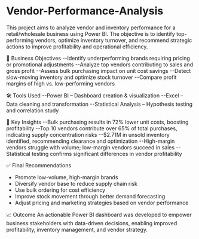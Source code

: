 # Vendor-Performance-Analysis
This project aims to analyze vendor and inventory performance for a retail/wholesale business using Power BI. The objective is to identify top-performing vendors, optimize inventory turnover, and recommend strategic actions to improve profitability and operational efficiency.

🎯 Business Objectives
--Identify underperforming brands requiring pricing or promotional adjustments
--Analyze top vendors contributing to sales and gross profit
--Assess bulk purchasing impact on unit cost savings
--Detect slow-moving inventory and optimize stock turnover
--Compare profit margins of high vs. low-performing vendors

🛠️ Tools Used
--Power BI – Dashboard creation & visualization
--Excel – Data cleaning and transformation
--Statistical Analysis – Hypothesis testing and correlation study

📌 Key Insights
--Bulk purchasing results in 72% lower unit costs, boosting profitability
--Top 10 vendors contribute over 65% of total purchases, indicating supply concentration risks
--$2.71M in unsold inventory identified, recommending clearance and optimization
--High-margin vendors struggle with volume; low-margin vendors succeed in sales
--Statistical testing confirms significant differences in vendor profitability

✅ Final Recommendations
* Promote low-volume, high-margin brands
* Diversify vendor base to reduce supply chain risk
* Use bulk ordering for cost efficiency
* Improve stock movement through better demand forecasting
* Adjust pricing and marketing strategies based on vendor performance

📈 Outcome
An actionable Power BI dashboard was developed to empower business stakeholders with data-driven decisions, enabling improved profitability, inventory management, and vendor strategy.

